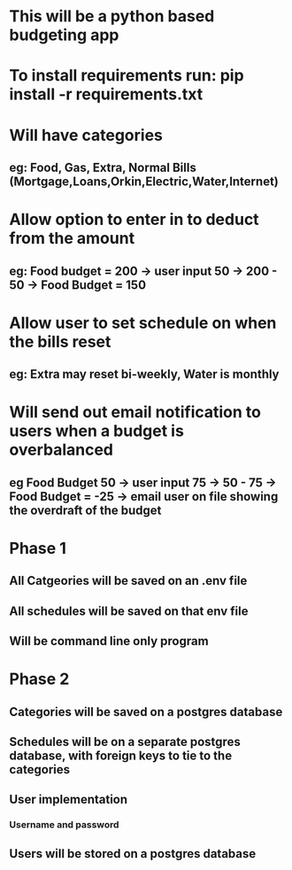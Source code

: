 # This will be a python based budgeting app

# To install requirements run: pip install -r requirements.txt

# Will have categories
## eg: Food, Gas, Extra, Normal Bills (Mortgage,Loans,Orkin,Electric,Water,Internet)
# Allow option to enter in to deduct from the amount
##   eg: Food budget = 200 -> user input 50 -> 200 - 50 -> Food Budget = 150
# Allow user to set schedule on when the bills reset
## eg: Extra may reset bi-weekly, Water is monthly
# Will send out email notification to users when a budget is overbalanced
## eg Food Budget 50 -> user input 75 -> 50 - 75 -> Food Budget = -25 -> email user on file showing the overdraft of the budget

# Phase 1
## All Catgeories will be saved on an .env file
## All schedules will be saved on that env file
## Will be command line only program

# Phase 2
## Categories will be saved on a postgres database
## Schedules will be on a separate postgres database, with foreign keys to tie to the categories
## User implementation
### Username and password
## Users will be stored on a postgres database